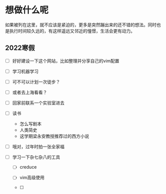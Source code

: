 # 想做什么呢

如果被列在这里，就不应该是紧迫的，更多是突然蹦出来的还不错的想法。同时也是执行时间较久远的，有这样遥远又邻近的憧憬，生活会更有动力。

## 2022寒假

- [ ] 好好建设一下这个网站，比如整理并分享自己的vim配置

- [ ] 学习机器学习

- [ ] 可不可以计划一次徒步？

- [ ] 或者去上海看看？

- [ ] 回家前联系一个实验室进去

- [ ] 读书
  
    - 怎么写剧本
    - 人类简史
    - 这学期梁永安教授推荐过的西方小说

- [ ] 哦对，过年时拍一张全家福

- [ ] 学习一下杂七杂八的工具
  
    - [ ] creduce
  
    - [ ] vim高级使用
  
    - [ ] 
